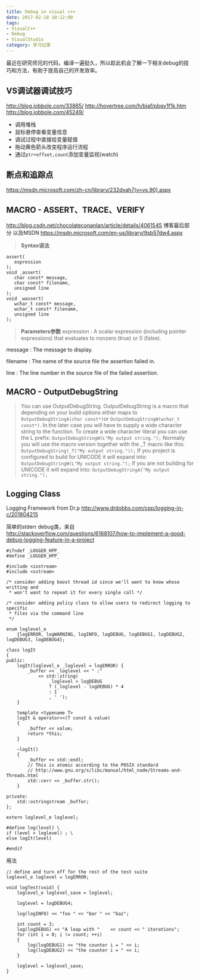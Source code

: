 ```yaml
---
title: Debug in visual c++
date: 2017-02-18 10:12:00
tags: 
- VisualC++ 
- Debug 
- VisualStudio
category: 学习记录
---
```


最近在研究师兄的代码，编译一遍挺久，所以趁此机会了解一下相关debug的技巧和方法，有助于提高自己的开发效率。

<!--more-->

## VS调试器调试技巧
http://blog.jobbole.com/33865/
http://hovertree.com/h/bjaf/pbqy1f1k.htm
http://blog.jobbole.com/45249/

- 调用堆栈
- 鼠标悬停查看变量信息
- 调试过程中直接给变量赋值
- 拖动黄色箭头改变程序运行流程
- 通过`ptr+offset,count`添加变量监视(watch)

## 断点和追踪点
https://msdn.microsoft.com/zh-cn/library/232dxah7(v=vs.90).aspx
##  MACRO - ASSERT、TRACE、VERIFY
http://blog.csdn.net/chocolateconanlan/article/details/4061545
博客最后部分
以及MSDN
https://msdn.microsoft.com/en-us/library/9sb57dw4.aspx
>**Syntax语法**
```
assert(   
   expression   
);  
void _assert(  
   char const* message,  
   char const* filename,  
   unsigned line  
);  
void _wassert(  
   wchar_t const* message,  
   wchar_t const* filename,  
   unsigned line  
);  
```
>**Parameters参数**
expression
: A scalar expression (including pointer expressions) that evaluates to nonzero (true) or 0 (false).

message
: The message to display.

filename
: The name of the source file the assertion failed in.

line
: The line number in the source file of the failed assertion.

## MACRO - OutputDebugString
>You can use OutputDebugString. OutputDebugString is a macro that depending on your build options either maps to `OutputDebugStringA(char const*)`or `OutputDebugStringW(wchar_t const*)`. In the later case you will have to supply a wide character string to the function. To create a wide character literal you can use the L prefix:
`OutputDebugStringW(L"My output string.");`
Normally you will use the macro version together with the _T macro like this:
`OutputDebugString(_T("My output string."));`
If you project is configured to build for UNICODE it will expand into:
`OutputDebugStringW(L"My output string.");`
If you are not building for UNICODE it will expand into:
`OutputDebugStringA("My output string.");`

## Logging Class
Logging Framework from Dr.p
http://www.drdobbs.com/cpp/logging-in-c/201804215

简单的stderr debug类，来自
http://stackoverflow.com/questions/6168107/how-to-implement-a-good-debug-logging-feature-in-a-project
```
#ifndef _LOGGER_HPP_
#define _LOGGER_HPP_

#include <iostream>
#include <sstream>

/* consider adding boost thread id since we'll want to know whose writting and
 * won't want to repeat it for every single call */

/* consider adding policy class to allow users to redirect logging to specific
 * files via the command line
 */

enum loglevel_e
    {logERROR, logWARNING, logINFO, logDEBUG, logDEBUG1, logDEBUG2, logDEBUG3, logDEBUG4};

class logIt
{
public:
    logIt(loglevel_e _loglevel = logERROR) {
        _buffer << _loglevel << " :" 
            << std::string(
                _loglevel > logDEBUG 
                ? (_loglevel - logDEBUG) * 4 
                : 1
                , ' ');
    }

    template <typename T>
    logIt & operator<<(T const & value)
    {
        _buffer << value;
        return *this;
    }

    ~logIt()
    {
        _buffer << std::endl;
        // This is atomic according to the POSIX standard
        // http://www.gnu.org/s/libc/manual/html_node/Streams-and-Threads.html
        std::cerr << _buffer.str();
    }

private:
    std::ostringstream _buffer;
};

extern loglevel_e loglevel;

#define log(level) \
if (level > loglevel) ; \
else logIt(level)

#endif
```
用法
```
// define and turn off for the rest of the test suite
loglevel_e loglevel = logERROR;

void logTest(void) {
    loglevel_e loglevel_save = loglevel;

    loglevel = logDEBUG4;

    log(logINFO) << "foo " << "bar " << "baz";

    int count = 3;
    log(logDEBUG) << "A loop with "    << count << " iterations";
    for (int i = 0; i != count; ++i)
    {
        log(logDEBUG1) << "the counter i = " << i;
        log(logDEBUG2) << "the counter i = " << i;
    }

    loglevel = loglevel_save;
}
```